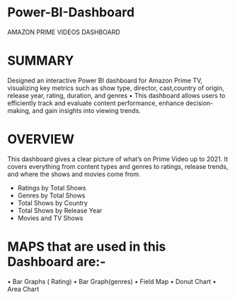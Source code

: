 # Power-BI-Dashboard
AMAZON PRIME VIDEOS DASHBOARD
# SUMMARY
Designed an interactive Power BI dashboard for Amazon Prime TV, visualizing key metrics
such as show type, director, cast,country of origin, release year, rating, duration, and genres •
This dashboard allows users to efficiently track and evaluate content performance, enhance
decision-making, and gain insights into viewing trends.

# OVERVIEW
This dashboard gives a clear picture of what’s on Prime Video up to 2021. It covers everything
from content types and genres to ratings, release trends, and where the shows and movies
come from.
- Ratings by Total Shows
- Genres by Total Shows
- Total Shows by Country
- Total Shows by Release Year
- Movies and TV Shows

# MAPS that are used in this Dashboard are:-
• Bar Graphs ( Rating)
• Bar Graph(genres)
• Field Map
• Donut Chart
• Area Chart
